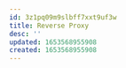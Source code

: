 ```yaml
---
id: 3z1pq09m9slbff7xxt9uf3w
title: Reverse Proxy
desc: ''
updated: 1653568955908
created: 1653568955908
---
```


